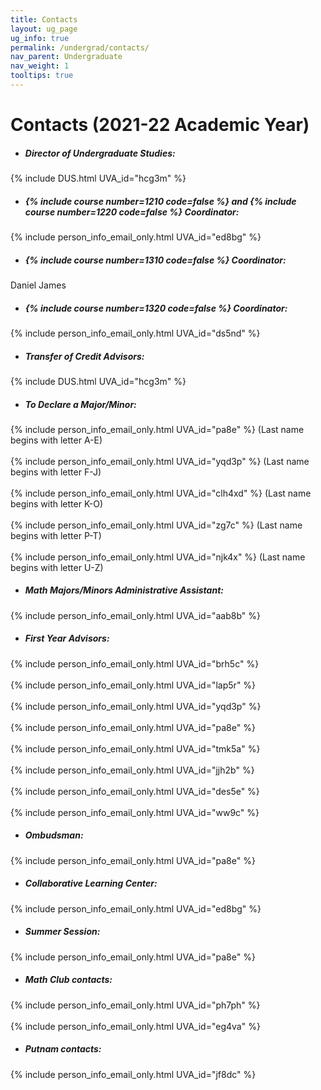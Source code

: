 ```yaml
---
title: Contacts
layout: ug_page
ug_info: true
permalink: /undergrad/contacts/
nav_parent: Undergraduate
nav_weight: 1
tooltips: true
---
```


<h1 class="mb-4">Contacts (2021-22 Academic Year)</h1>

- ##### Director of Undergraduate Studies:<br>
{% include DUS.html UVA_id="hcg3m" %}
<!-- {% include DUS.html UVA_id="iwh" %} -->

- <h5>{% include course number=1210 code=false %} and {% include course number=1220 code=false %} Coordinator:</h5>
{% include person_info_email_only.html UVA_id="ed8bg" %}

- <h5>{% include course number=1310 code=false %} Coordinator:</h5>
<!-- {% include person_info_email_only.html UVA_id="psb7p" %} -->
Daniel James

- <h5>{% include course number=1320 code=false %} Coordinator:</h5>
{% include person_info_email_only.html UVA_id="ds5nd" %}

- ##### Transfer of Credit Advisors:<br>
{% include DUS.html UVA_id="hcg3m" %}<br>
<!-- <br class="hidden-sm-up">{% include person_info_email_only.html UVA_id="iwh" %}  -->

- ##### To Declare a Major/Minor:<br>
{% include person_info_email_only.html UVA_id="pa8e" %} (Last name begins with letter A-E)<br><br class="hidden-sm-up">
{% include person_info_email_only.html UVA_id="yqd3p" %} (Last name begins with letter F-J)<br><br class="hidden-sm-up">
{% include person_info_email_only.html UVA_id="clh4xd" %} (Last name begins with letter K-O)<br><br class="hidden-sm-up">
{% include person_info_email_only.html UVA_id="zg7c" %} (Last name begins with letter P-T)<br><br class="hidden-sm-up">
{% include person_info_email_only.html UVA_id="njk4x" %} (Last name begins with letter U-Z)

- ##### Math Majors/Minors Administrative Assistant:<br>
{% include person_info_email_only.html UVA_id="aab8b" %}

- ##### First Year Advisors:<br>
{% include person_info_email_only.html UVA_id="brh5c" %}<br><br class="hidden-sm-up">
{% include person_info_email_only.html UVA_id="lap5r" %}<br><br class="hidden-sm-up">
{% include person_info_email_only.html UVA_id="yqd3p" %}<br><br class="hidden-sm-up">
{% include person_info_email_only.html UVA_id="pa8e" %}<br><br class="hidden-sm-up">
{% include person_info_email_only.html UVA_id="tmk5a" %}<br><br class="hidden-sm-up">
{% include person_info_email_only.html UVA_id="jjh2b" %}<br><br class="hidden-sm-up">
{% include person_info_email_only.html UVA_id="des5e" %}<br><br class="hidden-sm-up">
{% include person_info_email_only.html UVA_id="ww9c" %}

- ##### Ombudsman:<br>
{% include person_info_email_only.html UVA_id="pa8e" %}

- ##### Collaborative Learning Center:<br>
{% include person_info_email_only.html UVA_id="ed8bg" %}

- ##### Summer Session:<br>
{% include person_info_email_only.html UVA_id="pa8e" %}

- ##### Math Club contacts:<br>
{% include person_info_email_only.html UVA_id="ph7ph" %}<br><br class="hidden-sm-up">
{% include person_info_email_only.html UVA_id="eg4va" %}

- ##### Putnam contacts:<br>
{% include person_info_email_only.html UVA_id="jf8dc" %}
